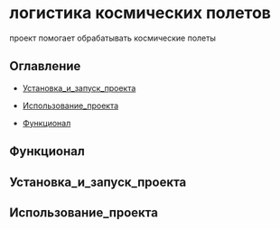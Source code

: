 # логистика космических полетов
проект помогает обрабатывать космические полеты


## Оглавление
- [Установка_и_запуск_проекта](#Установка_и_запуск_проекта)

- [Использование_проекта](#Использование_проекта)

- [Функционал](#Функционал)
## Функционал

## Установка_и_запуск_проекта

## Использование_проекта